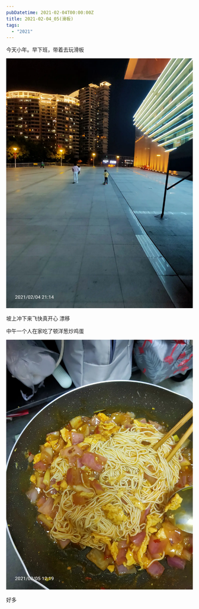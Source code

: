 ```yaml
---
pubDatetime: 2021-02-04T00:00:00Z
title: 2021-02-04_05(滑板)
tags:
  - "2021"
---
```


今天小年。早下班，带着去玩滑板

![](../../img/6904315-e42524ef2fb0d39e.jpg)

坡上冲下来飞快真开心
漂移

中午一个人在家吃了顿洋葱炒鸡蛋

![](../../img/6904315-1f33950d3c135a82.jpg)

好多
